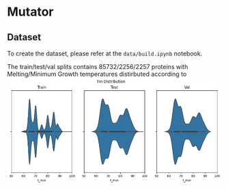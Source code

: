 # Mutator

## Dataset
To create the dataset, please refer at the `data/build.ipynb` notebook.

The train/test/val splits contains 85732/2256/2257 proteins with Melting/Minimum Growth temperatures distirbuted according to
![Splits temperature distribution](./img/distribution.splits.png)